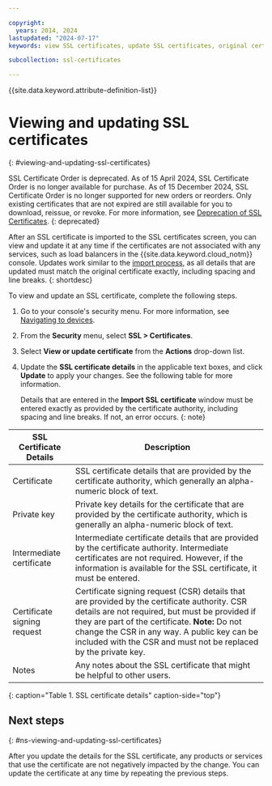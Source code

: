 ```yaml
---

copyright:
  years: 2014, 2024
lastupdated: "2024-07-17"
keywords: view SSL certificates, update SSL certificates, original certificates

subcollection: ssl-certificates

---
```


{{site.data.keyword.attribute-definition-list}}

# Viewing and updating SSL certificates
{: #viewing-and-updating-ssl-certificates}

SSL Certificate Order is deprecated. As of 15 April 2024, SSL Certificate Order is no longer available for purchase. As of 15 December 2024, SSL Certificate Order is no longer supported for new orders or reorders. Only existing certificates that are not expired are still available for you to download, reissue, or revoke. For more information, see [Deprecation of SSL Certificates](/docs/ssl-certificates?topic=ssl-certificates-deprecation).
{: deprecated}

After an SSL certificate is imported to the SSL certificates screen, you can view and update it at any time if the certificates are not associated with any services, such as load balancers in the {{site.data.keyword.cloud_notm}} console. Updates work similar to the [import process](/docs/ssl-certificates?topic=ssl-certificates-importing-ssl-certificates#importing-ssl-certificates), as all details that are updated must match the original certificate exactly, including spacing and line breaks.
{: shortdesc}

To view and update an SSL certificate, complete the following steps.

1. Go to your console's security menu. For more information, see [Navigating to devices](/docs/ssl-certificates?topic=ssl-certificates-navigating-devices).
2. From the **Security** menu, select **SSL > Certificates**.
3. Select **View or update certificate** from the **Actions** drop-down list.
4. Update the **SSL certificate details** in the applicable text boxes, and click **Update** to apply your changes. See the following table for more information.

   Details that are entered in the **Import SSL certificate** window must be entered exactly as provided by the certificate authority, including spacing and line breaks. If not, an error occurs.
   {: note}

| SSL Certificate Details     | Description |
| --------------------------- | ----------- |
|Certificate                  | SSL certificate details that are provided by the certificate authority, which generally an alpha-numeric block of text.|
|Private key                  | Private key details for the certificate that are provided by the certificate authority, which is generally an alpha-numeric block of text.|
|Intermediate certificate     | Intermediate certificate details that are provided by the certificate authority. Intermediate certificates are not required. However, if the information is available for the SSL certificate, it must be entered.|
|Certificate signing request  | Certificate signing request (CSR) details that are provided by the certificate authority. CSR details are not required, but must be provided if they are part of the certificate. **Note:** Do not change the CSR in any way. A public key can be included with the CSR and must not be replaced by the private key.|
|Notes                        | Any notes about the SSL certificate that might be helpful to other users.|
{: caption="Table 1. SSL certificate details" caption-side="top"}

## Next steps
{: #ns-viewing-and-updating-ssl-certificates}

After you update the details for the SSL certificate, any products or services that use the certificate are not negatively impacted by the change. You can update the certificate at any time by repeating the previous steps.
